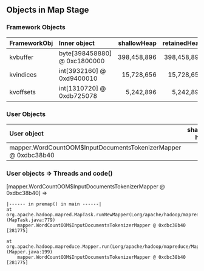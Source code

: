 ## Objects in Map Stage


### Framework Objects

| FrameworkObj 	| Inner object 	| shallowHeap 	| retainedHeap 	|
| :----------- | :----------- | -----------: | -----------: |
| kvbuffer	| byte[398458880] @ 0xc1800000	| 398,458,896	| 398,458,896	|
| kvindices	| int[3932160] @ 0xd9400010	| 15,728,656	| 15,728,656	|
| kvoffsets	| int[1310720] @ 0xdb725078	| 5,242,896	| 5,242,896	|


### User Objects

| User object | shallow heap | retained heap | length | inner object | inner size | threads | code() |
|:------------| ------------:| -------------:| ------:|:------------ | ----------:| :------ | :------|
| mapper.WordCountOOM$InputDocumentsTokenizerMapper @ 0xdbc38b40 | 24 | 420,810,544 | 1 |  | | main | premap |

### User objects => Threads and code() 

[mapper.WordCountOOM$InputDocumentsTokenizerMapper @ 0xdbc38b40] =>

	|------ in premap() in main ------|
	at org.apache.hadoop.mapred.MapTask.runNewMapper(Lorg/apache/hadoop/mapred/JobConf;Lorg/apache/hadoop/mapreduce/split/JobSplit$TaskSplitIndex;Lorg/apache/hadoop/mapred/TaskUmbilicalProtocol;Lorg/apache/hadoop/mapred/Task$TaskReporter;)V (MapTask.java:779)
		mapper.WordCountOOM$InputDocumentsTokenizerMapper @ 0xdbc38b40 [281775]

	at org.apache.hadoop.mapreduce.Mapper.run(Lorg/apache/hadoop/mapreduce/Mapper$Context;)V (Mapper.java:199)
		mapper.WordCountOOM$InputDocumentsTokenizerMapper @ 0xdbc38b40 [281775]


